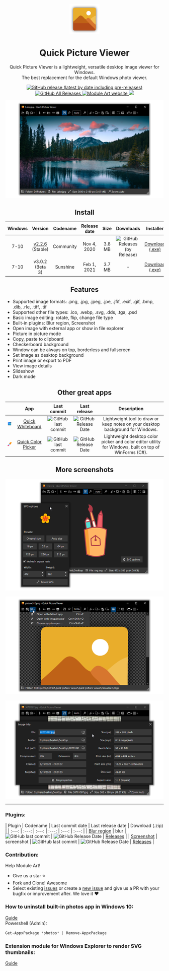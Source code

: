 <p align="center">
  <img src="/quick-picture-viewer/resources/imgs/picture96.png">
</p>
<h1 align="center">Quick Picture Viewer</h1>

<p align="center">
  Quick Picture Viewer is a lightweight, versatile desktop image viewer for Windows.<br>The best replacement for the default Windows photo viewer.
</p>

<p align="center">
  <a href="https://github.com/ModuleArt/quick-picture-viewer/releases">
    <img alt="GitHub release (latest by date including pre-releases)" src="https://img.shields.io/github/v/release/moduleart/quick-picture-viewer?include_prereleases">
    <img alt="GitHub All Releases" src="https://img.shields.io/github/downloads/ModuleArt/quick-picture-viewer/total">
  </a>
  <a href="https://moduleart.github.io">
    <img alt="Module Art website" src="https://img.shields.io/badge/www-moduleart-%2300BCD4">
  </a>
  <a alt="Trello roadmap" href="https://trello.com/b/mFgTs747/quick-picture-viewer">
    <img src="https://img.shields.io/badge/planner-trello-%230079BF" />
  </a>
</p>

<p align="center">	
  <a href="https://moduleart.github.io/quick-picture-viewer">
    <img src="/docs/screenshots/main.png">
  </a>
</p>

<h2 align="center">Install</h2>

| Windows | Version | Codename | Release date | Size | Downloads | Installer |
| :---: | :---: | :---: | :---: | :---: | :---: | :---: |
| 7-10 | <a href="https://github.com/ModuleArt/quick-picture-viewer/releases/tag/v2.2.6">v2.2.6</a> (Stable) | Community | Nov 4, 2020 | 3.8 MB | ![GitHub Releases (by Release)](https://img.shields.io/github/downloads/ModuleArt/quick-picture-viewer/v2.2.6/total?label=latest%40v2.2.6) | <a href="https://github.com/ModuleArt/quick-picture-viewer/releases/download/v2.2.6/QuickPictureViewer-Setup.exe">Download (.exe)</a> |
| 7-10 | v3.0.2 (Beta 3) | Sunshine | Feb 1, 2021 | 3.7 MB | - | <a href="https://github.com/ModuleArt/quick-picture-viewer/raw/master/inno-setup/beta/v3.0.2-beta3.exe">Download (.exe)</a> |

<h2 align="center">Features</h2>

* Supported image formats: .png, .jpg, .jpeg, .jpe, .jfif, .exif, .gif, .bmp, .dib, .rle, .tiff, .tif
* Supported other file types: .ico, .webp, .svg, .dds, .tga, .psd
* Basic image editing: rotate, flip, change file type
* Built-in plugins: Blur region, Screenshot 
* Open image with external app or show in file explorer
* Picture in picture mode
* Copy, paste to clipboard
* Checkerboard background
* Window can be always on top, borderless and fullscreen
* Set image as desktop background
* Print image or export to PDF
* View image details
* Slideshow
* Dark mode

<h2 align="center">Other great apps</h2>

| | App | Last commit | Last release | Description |
| :---: | :---: | :---: | :---: | :---: |
| <img src="https://github.com/ModuleArt/quick-whiteboard/blob/master/quick-whiteboard/resources/imgs/whiteboard64.png?raw=true"/> | <a href="https://github.com/ModuleArt/quick-whiteboard/">Quick Whiteboard</a> | ![GitHub last commit](https://img.shields.io/github/last-commit/ModuleArt/quick-whiteboard) | ![GitHub Release Date](https://img.shields.io/github/release-date/ModuleArt/quick-whiteboard) | Lightweight tool to draw or keep notes on your desktop background for Windows. |
| <img src="https://github.com/ModuleArt/quick-color-picker/blob/master/quick-color-picker/resources/imgs/picker64.png?raw=true"/> | <a href="https://github.com/ModuleArt/quick-color-picker/">Quick Color Picker</a> | ![GitHub last commit](https://img.shields.io/github/last-commit/moduleart/quick-color-picker) | ![GitHub Release Date](https://img.shields.io/github/release-date/ModuleArt/quick-color-picker) | Lightweight desktop color picker and color editor utility for Windows, built on top of WinForms (C#). |
 
<h2 align="center">More screenshots</h2>
<p align="center">
  <img src="/docs/screenshots/svg.png">
  <br><br>
  <img src="/docs/screenshots/checkerboard.png">
  <br><br>
  <img src="/docs/screenshots/info.png">
</p>

<hr>

### Plugins:

| Plugin | Codename | Last commit date | Last release date | Download (.zip) |
| :---: | :---: | :---: | :---: | :---: | :---: |
| <a href="https://github.com/ModuleArt/qpv-plugins#blur">Blur region</a> | blur | ![GitHub last commit](https://img.shields.io/github/last-commit/ModuleArt/qpv-plugins) | ![GitHub Release Date](https://img.shields.io/github/release-date/ModuleArt/qpv-plugins) | <a href="https://github.com/ModuleArt/qpv-plugins/releases/">Releases</a> |
| <a href="https://github.com/ModuleArt/qpv-plugins#screenshot">Screenshot</a> | screenshot | ![GitHub last commit](https://img.shields.io/github/last-commit/ModuleArt/qpv-plugins) | ![GitHub Release Date](https://img.shields.io/github/release-date/ModuleArt/qpv-plugins) | <a href="https://github.com/ModuleArt/qpv-plugins/releases/">Releases</a> |

### Contribution:

Help Module Art!

* Give us a star ⭐
* Fork and Clone! Awesome
* Select existing <a href="https://github.com/ModuleArt/quick-picture-viewer/issues">issues</a> or create a <a href="https://github.com/ModuleArt/quick-picture-viewer/issues/new">new issue</a> and give us a PR with your bugfix or improvement after. We love it ❤


### How to uninstall built-in photos app in Windows 10:
<a href="https://www.howtogeek.com/224798/how-to-uninstall-windows-10s-built-in-apps-and-how-to-reinstall-them/">Guide</a><br>
Powershell (Admin):

```powershell
Get-AppxPackage *photos* | Remove-AppxPackage
```

### Extension module for Windows Explorer to render SVG thumbnails:
<a href="https://github.com/tibold/svg-explorer-extension/">Guide</a>
